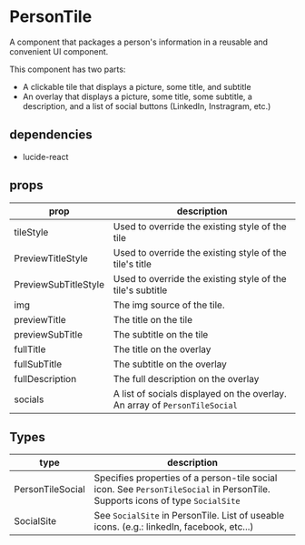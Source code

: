 # PersonTile
A component that packages a person's information in a reusable and convenient UI component.

This component has two parts:
- A clickable tile that displays a picture, some title, and subtitle
- An overlay that displays a picture, some title, some subtitle, a description, and a list of social buttons (LinkedIn, Instragram, etc.)

## dependencies
- lucide-react

## props
|prop|description|
|--|--|
|tileStyle|Used to override the existing style of the tile|
|PreviewTitleStyle|Used to override the existing style of the tile's title|
|PreviewSubTitleStyle|Used to override the existing style of the tile's subtitle|
|img|The img source of the tile.|
|previewTitle|The title on the tile|
|previewSubTitle|The subtitle on the tile|
|fullTitle|The title on the overlay|
|fullSubTitle|The subtitle on the overlay|
|fullDescription|The full description on the overlay|
|socials|A list of socials displayed on the overlay. An array of `PersonTileSocial`|

## Types
|type|description|
|--|--|
|PersonTileSocial|Specifies properties of a person-tile social icon. See `PersonTileSocial` in PersonTile. Supports icons of type `SocialSite`|
|SocialSite|See `SocialSite` in PersonTile. List of useable icons. (e.g.: linkedIn, facebook, etc...)|